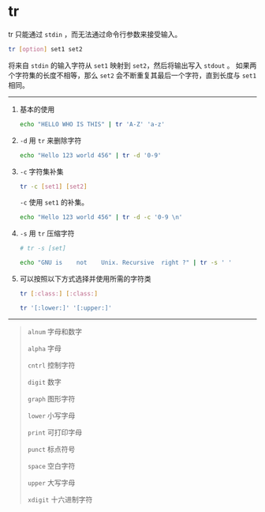 # tr

tr 只能通过 `stdin` ，而无法通过命令行参数来接受输入。

```sh
tr [option] set1 set2
```
将来自 `stdin` 的输入字符从 `set1` 映射到 `set2`，然后将输出写入 `stdout` 。 如果两个字符集的长度不相等，那么 `set2` 会不断重复其最后一个字符，直到长度与 `set1` 相同。

---

1. 基本的使用

    ```sh
    echo "HELLO WHO IS THIS" | tr 'A-Z' 'a-z'
    ```

2. `-d` 用 `tr` 来删除字符

    ```sh
    echo "Hello 123 world 456" | tr -d '0-9'
    ```

3. `-c` 字符集补集

    ```sh
    tr -c [set1] [set2]
    ```
    `-c` 使用 `set1` 的补集。

    ```sh
    echo "Hello 123 world 456" | tr -d -c '0-9 \n'
    ```

4. `-s` 用 `tr` 压缩字符

    ```sh
    # tr -s [set]

    echo "GNU is    not    Unix. Recursive  right ?" | tr -s ' '
    ```

5. 可以按照以下方式选择并使用所需的字符类

    ```sh
    tr [:class:] [:class:]
    ```

    ```sh
    tr '[:lower:]' '[:upper:]'
    ```

---

> `alnum` 字母和数字
>
> `alpha` 字母
>
> `cntrl` 控制字符
>
> `digit` 数字
>
> `graph` 图形字符
>
> `lower` 小写字母
>
> `print` 可打印字母
>
> `punct` 标点符号
>
> `space` 空白字符
>
> `upper` 大写字母
>
> `xdigit` 十六进制字符
